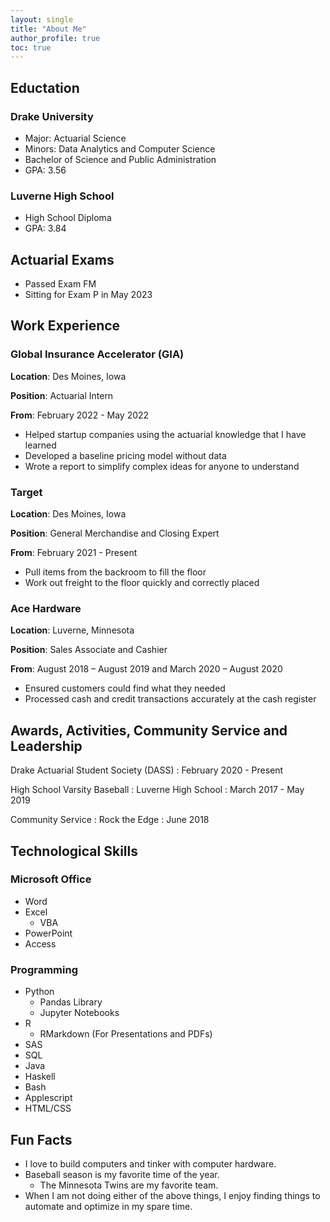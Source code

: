 ```yaml
---
layout: single
title: "About Me"
author_profile: true
toc: true
---
```


## Eductation

### Drake University

* Major: Actuarial Science
* Minors: Data Analytics and Computer Science
* Bachelor of Science and Public Administration
* GPA: 3.56

### Luverne High School
* High School Diploma
* GPA: 3.84

## Actuarial Exams
* Passed Exam FM
* Sitting for Exam P in May 2023

## Work Experience

### Global Insurance Accelerator (GIA)

**Location**: Des Moines, Iowa

**Position**: Actuarial Intern

**From**: February 2022 - May 2022

* Helped startup companies using the actuarial knowledge that I have learned
* Developed a baseline pricing model without data
* Wrote a report to simplify complex ideas for anyone to understand

### Target

**Location**: Des Moines, Iowa

**Position**: General Merchandise and Closing Expert

**From**: February 2021 - Present

* Pull items from the backroom to fill the floor
* Work out freight to the floor quickly and correctly placed


### Ace Hardware

**Location**: Luverne, Minnesota

**Position**: Sales Associate and Cashier

**From**: August 2018 – August 2019 and March 2020 – August 2020

* Ensured customers could find what they needed
* Processed cash and credit transactions accurately at the cash register

## Awards, Activities, Community Service and Leadership

Drake Actuarial Student Society (DASS)
:   February 2020 - Present

High School Varsity Baseball
:   Luverne High School
:   March 2017 - May 2019

Community Service
:   Rock the Edge
:   June 2018

## Technological Skills

### Microsoft Office

* Word
* Excel
    * VBA
* PowerPoint
* Access

### Programming

* Python
    * Pandas Library
    * Jupyter Notebooks
* R
    * RMarkdown (For Presentations and PDFs)
* SAS
* SQL
* Java
* Haskell
* Bash
* Applescript
* HTML/CSS

## Fun Facts

* I love to build computers and tinker with computer hardware.
* Baseball season is my favorite time of the year.
    * The Minnesota Twins are my favorite team.
* When I am not doing either of the above things, I enjoy finding things to automate and optimize in my spare time.
